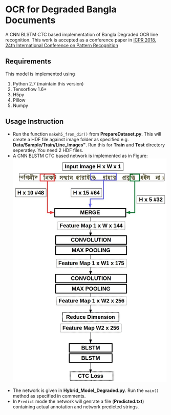 # OCR for Degraded Bangla Documents
A CNN BLSTM CTC based implementation of Bangla Degraded OCR line recognition. This work is accepted as a conference paper in [ICPR 2018, 24th International Conference on Pattern Recognition](http://www.icpr2018.org/)
## Requirements
This model is implemented using
1. Python 2.7 (maintain this version)
2. Tensorflow 1.6+
3. H5py
4. Pillow
5. Numpy
## Usage Instruction
* Run the function ```makeh5_from_dir()``` from **PrepareDataset.py**. This will create a HDF file against image folder as specified e.g. **Data/Sample/Train/Line_Images"**. Run this for **Train** and **Test** directory seperatley. You need 2 HDF files.
* A CNN BLSTM CTC based network is implemented as in Figure:
![Model][model]

[model]: https://github.com/xisnu/DegradedOCR/blob/master/inception-ctc.jpg "Architecture"
* The network is given in **Hybrid_Model_Degraded.py**. Run the ```main()``` method as specified in comments.
* In ```Predict``` mode the network will genrate a file (**Predicted.txt**) containing actual annotation and network predicted strings.
